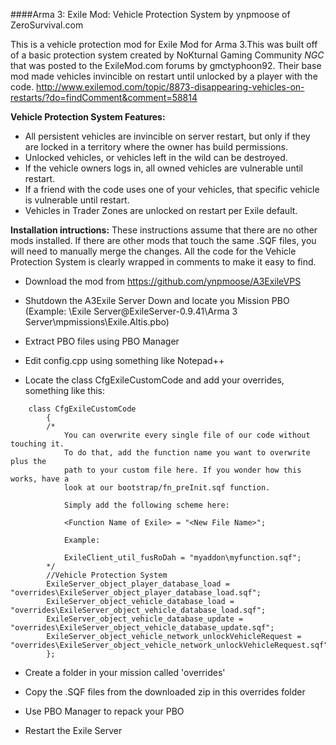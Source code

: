 ####Arma 3: Exile Mod: Vehicle Protection System by ynpmoose of ZeroSurvival.com

This is a vehicle protection mod for Exile Mod for Arma 3.This was built off of a basic protection system created by NoKturnal Gaming Community *NGC* that was posted to the ExileMod.com forums by gmctyphoon92. Their base mod made vehicles invincible on restart until unlocked by a player with the code.
http://www.exilemod.com/topic/8873-disappearing-vehicles-on-restarts/?do=findComment&comment=58814


**Vehicle Protection System Features:**
- All persistent vehicles are invincible on server restart, but only if they are locked in a territory where the owner has build permissions.
- Unlocked vehicles, or vehicles left in the wild can be destroyed.
- If the vehicle owners logs in, all owned vehicles are vulnerable until restart.
- If a friend with the code uses one of your vehicles, that specific vehicle is vulnerable until restart.
- Vehicles in Trader Zones are unlocked on restart per Exile default.


**Installation intructions:**
These instructions assume that there are no other mods installed. If there are other mods that touch the same .SQF files, you will
need to manually merge the changes. All the code for the Vehicle Protection System is clearly wrapped in comments to make it easy to find.

- Download the mod from https://github.com/ynpmoose/A3ExileVPS

- Shutdown the A3Exile Server Down and locate you Mission PBO (Example: \Exile Server\@ExileServer-0.9.41\Arma 3 Server\mpmissions\Exile.Altis.pbo)

- Extract PBO files using PBO Manager

- Edit config.cpp using something like Notepad++

- Locate the class CfgExileCustomCode and add your overrides, something like this:

```
	class CfgExileCustomCode
		{
		/*
			You can overwrite every single file of our code without touching it.
			To do that, add the function name you want to overwrite plus the 
			path to your custom file here. If you wonder how this works, have a
			look at our bootstrap/fn_preInit.sqf function.
	
			Simply add the following scheme here:
	
			<Function Name of Exile> = "<New File Name>";
	
			Example:
	
			ExileClient_util_fusRoDah = "myaddon\myfunction.sqf";
		*/
		//Vehicle Protection System
		ExileServer_object_player_database_load = "overrides\ExileServer_object_player_database_load.sqf";
		ExileServer_object_vehicle_database_load = "overrides\ExileServer_object_vehicle_database_load.sqf";
		ExileServer_object_vehicle_database_update = "overrides\ExileServer_object_vehicle_database_update.sqf";
		ExileServer_object_vehicle_network_unlockVehicleRequest = "overrides\ExileServer_object_vehicle_network_unlockVehicleRequest.sqf";
		};
```

- Create a folder in your mission called 'overrides'

- Copy the .SQF files from the downloaded zip in this overrides folder

- Use PBO Manager to repack your PBO

- Restart the Exile Server
